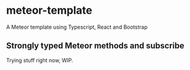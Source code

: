 # meteor-template

A Meteor template using Typescript, React and Bootstrap

## Strongly typed Meteor methods and subscribe

Trying stuff right now, WIP.
